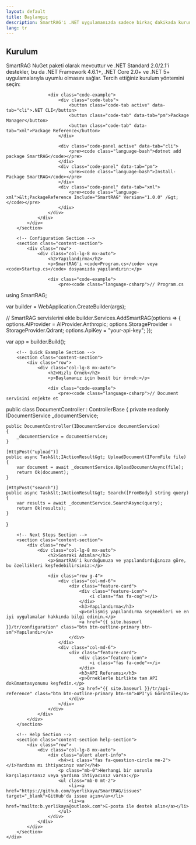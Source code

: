 ```yaml
---
layout: default
title: Başlangıç
description: SmartRAG'i .NET uygulamanızda sadece birkaç dakikada kurun ve yapılandırın
lang: tr
---
```


<div class="page-content">
    <div class="container">
        <!-- Installation Section -->
        <section class="content-section">
            <div class="row">
                <div class="col-lg-8 mx-auto">
                    <h2>Kurulum</h2>
                    <p>SmartRAG NuGet paketi olarak mevcuttur ve .NET Standard 2.0/2.1'i destekler, bu da .NET Framework 4.6.1+, .NET Core 2.0+ ve .NET 5+ uygulamalarıyla uyumlu olmasını sağlar. Tercih ettiğiniz kurulum yöntemini seçin:</p>
                    
                    <div class="code-example">
                        <div class="code-tabs">
                            <button class="code-tab active" data-tab="cli">.NET CLI</button>
                            <button class="code-tab" data-tab="pm">Package Manager</button>
                            <button class="code-tab" data-tab="xml">Package Reference</button>
                        </div>
                        
                        <div class="code-panel active" data-tab="cli">
                            <pre><code class="language-bash">dotnet add package SmartRAG</code></pre>
                        </div>
                        <div class="code-panel" data-tab="pm">
                            <pre><code class="language-bash">Install-Package SmartRAG</code></pre>
                        </div>
                        <div class="code-panel" data-tab="xml">
                            <pre><code class="language-xml">&lt;PackageReference Include="SmartRAG" Version="1.0.0" /&gt;</code></pre>
                        </div>
                    </div>
                </div>
            </div>
        </section>

        <!-- Configuration Section -->
        <section class="content-section">
            <div class="row">
                <div class="col-lg-8 mx-auto">
                    <h2>Yapılandırma</h2>
                    <p>SmartRAG'i <code>Program.cs</code> veya <code>Startup.cs</code> dosyanızda yapılandırın:</p>
                    
                    <div class="code-example">
                        <pre><code class="language-csharp">// Program.cs
using SmartRAG;

var builder = WebApplication.CreateBuilder(args);

// SmartRAG servislerini ekle
builder.Services.AddSmartRAG(options =>
{
    options.AIProvider = AIProvider.Anthropic;
    options.StorageProvider = StorageProvider.Qdrant;
    options.ApiKey = "your-api-key";
});

var app = builder.Build();</code></pre>
                    </div>
                </div>
            </div>
        </section>

        <!-- Quick Example Section -->
        <section class="content-section">
            <div class="row">
                <div class="col-lg-8 mx-auto">
                    <h2>Hızlı Örnek</h2>
                    <p>Başlamanız için basit bir örnek:</p>
                    
                    <div class="code-example">
                        <pre><code class="language-csharp">// Document servisini enjekte et
public class DocumentController : ControllerBase
{
    private readonly IDocumentService _documentService;
    
    public DocumentController(IDocumentService documentService)
    {
        _documentService = documentService;
    }
    
    [HttpPost("upload")]
    public async Task&lt;IActionResult&gt; UploadDocument(IFormFile file)
    {
        var document = await _documentService.UploadDocumentAsync(file);
        return Ok(document);
    }
    
    [HttpPost("search")]
    public async Task&lt;IActionResult&gt; Search([FromBody] string query)
    {
        var results = await _documentService.SearchAsync(query);
        return Ok(results);
    }
}</code></pre>
                    </div>
                </div>
            </div>
        </section>

        <!-- Next Steps Section -->
        <section class="content-section">
            <div class="row">
                <div class="col-lg-8 mx-auto">
                    <h2>Sonraki Adımlar</h2>
                    <p>SmartRAG'i kurduğunuza ve yapılandırdığınıza göre, bu özellikleri keşfedebilirsiniz:</p>
                    
                    <div class="row g-4">
                        <div class="col-md-6">
                            <div class="feature-card">
                                <div class="feature-icon">
                                    <i class="fas fa-cog"></i>
                                </div>
                                <h3>Yapılandırma</h3>
                                <p>Gelişmiş yapılandırma seçenekleri ve en iyi uygulamalar hakkında bilgi edinin.</p>
                                <a href="{{ site.baseurl }}/tr/configuration" class="btn btn-outline-primary btn-sm">Yapılandır</a>
                            </div>
                        </div>
                        <div class="col-md-6">
                            <div class="feature-card">
                                <div class="feature-icon">
                                    <i class="fas fa-code"></i>
                                </div>
                                <h3>API Referansı</h3>
                                <p>Örneklerle birlikte tam API dokümantasyonunu keşfedin.</p>
                                <a href="{{ site.baseurl }}/tr/api-reference" class="btn btn-outline-primary btn-sm">API'yi Görüntüle</a>
                            </div>
                        </div>
                    </div>
                </div>
            </div>
        </section>

        <!-- Help Section -->
        <section class="content-section help-section">
            <div class="row">
                <div class="col-lg-8 mx-auto">
                    <div class="alert alert-info">
                        <h4><i class="fas fa-question-circle me-2"></i>Yardıma mı ihtiyacınız var?</h4>
                        <p class="mb-0">Herhangi bir sorunla karşılaşırsanız veya yardıma ihtiyacınız varsa:</p>
                        <ul class="mb-0 mt-2">
                            <li><a href="https://github.com/byerlikaya/SmartRAG/issues" target="_blank">GitHub'da issue açın</a></li>
                            <li><a href="mailto:b.yerlikaya@outlook.com">E-posta ile destek alın</a></li>
                        </ul>
                    </div>
                </div>
            </div>
        </section>
    </div>
</div>